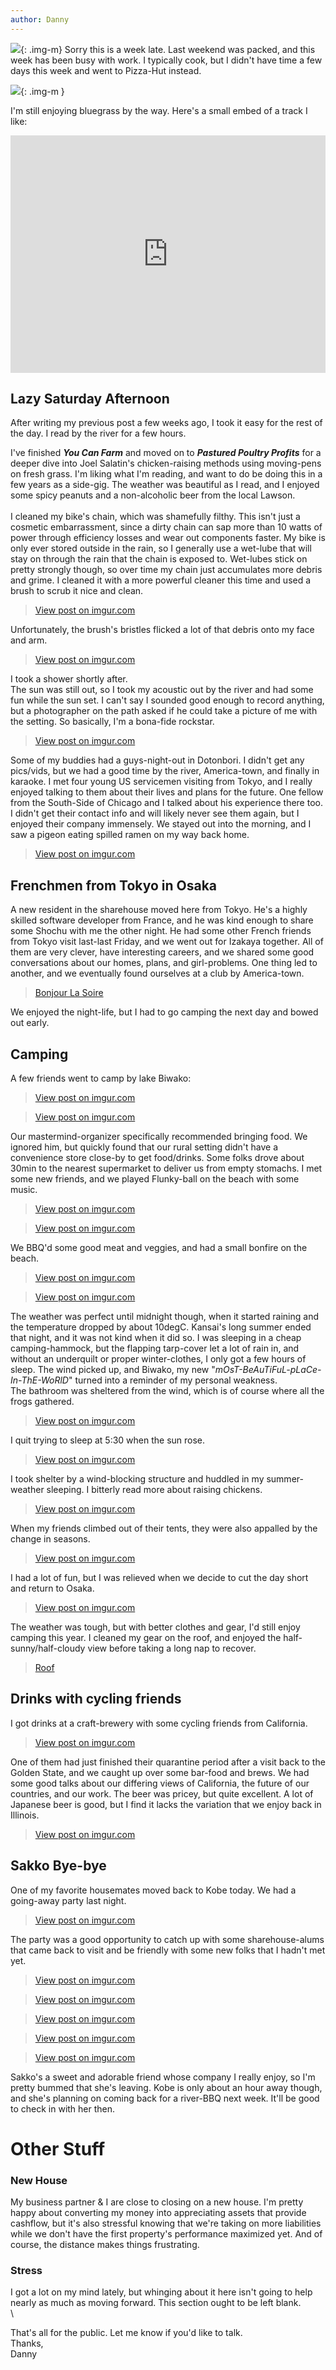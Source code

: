 ```yaml
---
author: Danny
---
```

![](https://elasticbeanstalk-us-west-2-999872866258.s3.us-west-2.amazonaws.com/images/blog/2021-10-23/9704_resize.jpg){: .img-m}
Sorry this is a week late.  Last weekend was packed, and this week has been busy with work.  I typically cook, but I didn't have time a few days this week and went to Pizza-Hut instead.

![](https://live.staticflickr.com/65535/51620678843_0e437b5d7c_c.jpg){: .img-m }


I'm still enjoying bluegrass by the way.  Here's a small embed of a track I like:
<div class="center"><iframe src="https://open.spotify.com/embed/track/2NC2pajpVtCBIJRg4GBPjy" width="100%" height="380" frameBorder="0" allowfullscreen="" allow="autoplay; clipboard-write; encrypted-media; fullscreen; picture-in-picture"></iframe></div>

## Lazy Saturday Afternoon
After writing my previous post a few weeks ago, I  took it easy for the rest of the day.
I read by the river for a few hours.

<div class="center"><blockquote class="imgur-embed-pub" lang="en" data-id="a/ib8G3vn" data-context="false" ><a href="//imgur.com/a/ib8G3vn"></a></blockquote><script async src="//s.imgur.com/min/embed.js" charset="utf-8"></script></div>

I've finished ***You Can Farm*** and moved on to ***Pastured Poultry Profits*** for a deeper dive into Joel Salatin's chicken-raising methods using moving-pens on fresh grass.  I'm liking what I'm reading, and want to do be doing this in a few years as a side-gig.  The weather was beautiful as I read, and I enjoyed some spicy peanuts and a non-alcoholic beer from the local Lawson.
\
\
I cleaned my bike's chain, which was shamefully filthy.  This isn't just a cosmetic embarrassment, since a dirty chain can sap more than 10 watts of power through efficiency losses and wear out components faster.  My bike is only ever stored outside in the rain, so I generally use a wet-lube that will stay on through the rain that the chain is exposed to.  Wet-lubes stick on pretty strongly though, so over time my chain just accumulates more debris and grime.  I cleaned it with a more powerful cleaner this time and used a brush to scrub it nice and clean.

<div class="center"><blockquote class="imgur-embed-pub" lang="en" data-id="VUJDRpR"><a href="https://imgur.com/VUJDRpR">View post on imgur.com</a></blockquote><script async src="//s.imgur.com/min/embed.js" charset="utf-8"></script></div>

Unfortunately, the brush's bristles flicked a lot of that debris onto my face and arm.

<div class="center"><blockquote class="imgur-embed-pub" lang="en" data-id="LjvA9nR"><a href="https://imgur.com/LjvA9nR">View post on imgur.com</a></blockquote><script async src="//s.imgur.com/min/embed.js" charset="utf-8"></script></div>

I took a shower shortly after.
\
The sun was still out, so I took my acoustic out by the river and had some fun while the sun set.  I can't say I sounded good enough to record anything, but a photographer on the path asked if he could take a picture of me with the setting.  So basically, I'm a bona-fide rockstar.

<div class="center"><blockquote class="imgur-embed-pub" lang="en" data-id="P2mMyj6"><a href="https://imgur.com/P2mMyj6">View post on imgur.com</a></blockquote><script async src="//s.imgur.com/min/embed.js" charset="utf-8"></script></div>

Some of my buddies had a guys-night-out in Dotonbori.  I didn't get any pics/vids, but we had a good time by the river, America-town, and finally in karaoke.  I met four young US servicemen visiting from Tokyo, and I really enjoyed talking to them about their lives and plans for the future.  One fellow from the South-Side of Chicago and I talked about his experience there too.  I didn't get their contact info and will likely never see them again, but I enjoyed their company immensely.  We stayed out into the morning, and I saw a pigeon eating spilled ramen on my way back home.

<div class="center"><blockquote class="imgur-embed-pub" lang="en" data-id="pPtWTc0"><a href="https://imgur.com/pPtWTc0">View post on imgur.com</a></blockquote><script async src="//s.imgur.com/min/embed.js" charset="utf-8"></script></div>

## Frenchmen from Tokyo in Osaka
A new resident in the sharehouse moved here from Tokyo.  He's a highly skilled software developer from France, and he was kind enough to share some Shochu with me the other night.  He had some other French friends from Tokyo visit last-last Friday, and we went out for Izakaya together.  All of them are very clever, have interesting careers, and we shared some good conversations about our homes, plans, and girl-problems.  One thing led to another, and we eventually found ourselves at a club by America-town.
<div class="center"><blockquote class="imgur-embed-pub" lang="en" data-id="a/NOIJwQC"  ><a href="//imgur.com/a/NOIJwQC">Bonjour La Soire</a></blockquote><script async src="//s.imgur.com/min/embed.js" charset="utf-8"></script></div>
We enjoyed the night-life, but I had to go camping the next day and bowed out early.

## Camping
A few friends went to camp by lake Biwako:
<div class="center"><blockquote class="imgur-embed-pub" lang="en" data-id="H0bDdTz"><a href="https://imgur.com/H0bDdTz">View post on imgur.com</a></blockquote><script async src="//s.imgur.com/min/embed.js" charset="utf-8"></script>
<blockquote class="imgur-embed-pub" lang="en" data-id="qHFQ0iP"><a href="https://imgur.com/qHFQ0iP">View post on imgur.com</a></blockquote><script async src="//s.imgur.com/min/embed.js" charset="utf-8"></script>
</div>

Our mastermind-organizer specifically recommended bringing food.  We ignored him, but quickly found that our rural setting didn't have a convenience store close-by to get food/drinks.  Some folks drove about 30min to the nearest supermarket to deliver us from empty stomachs. I met some new friends, and we played Flunky-ball on the beach with some music.

<div class="center">
<blockquote class="imgur-embed-pub" lang="en" data-id="BwMrBc3"><a href="https://imgur.com/BwMrBc3">View post on imgur.com</a></blockquote><script async src="//s.imgur.com/min/embed.js" charset="utf-8"></script>
<blockquote class="imgur-embed-pub" lang="en" data-id="bngwNUD"><a href="https://imgur.com/bngwNUD">View post on imgur.com</a></blockquote><script async src="//s.imgur.com/min/embed.js" charset="utf-8"></script>
</div>  

We BBQ'd some good meat and veggies, and had a small bonfire on the beach.

<div class="center">
<blockquote class="imgur-embed-pub" lang="en" data-id="llW7OCn"><a href="https://imgur.com/llW7OCn">View post on imgur.com</a></blockquote><script async src="//s.imgur.com/min/embed.js" charset="utf-8"></script>
<blockquote class="imgur-embed-pub" lang="en" data-id="Vt7YKhP"><a href="https://imgur.com/Vt7YKhP">View post on imgur.com</a></blockquote><script async src="//s.imgur.com/min/embed.js" charset="utf-8"></script>
</div>

The weather was perfect until midnight though, when it started raining and the temperature dropped by about 10degC.  Kansai's long summer ended that night, and it was not kind when it did so.  I was sleeping in a cheap camping-hammock, but the flapping tarp-cover let a lot of rain in, and without an underquilt or proper winter-clothes, I only got a few hours of sleep.  The wind picked up, and Biwako, my new "*mOsT-BeAuTiFuL-pLaCe-In-ThE-WoRlD*" turned into a reminder of my personal weakness.
\
The bathroom was sheltered from the wind, which is of course where all the frogs gathered.

<div class="center"><blockquote class="imgur-embed-pub" lang="en" data-id="vbvPJtq"><a href="https://imgur.com/vbvPJtq">View post on imgur.com</a></blockquote><script async src="//s.imgur.com/min/embed.js" charset="utf-8"></script></div>

I quit trying to sleep at 5:30 when the sun rose.

<div class="center"><blockquote class="imgur-embed-pub" lang="en" data-id="HpygVFd"><a href="https://imgur.com/HpygVFd">View post on imgur.com</a></blockquote><script async src="//s.imgur.com/min/embed.js" charset="utf-8"></script></div>

I took shelter by a wind-blocking structure and huddled in my summer-weather sleeping.  I bitterly read more about raising chickens.

<div class="center"><blockquote class="imgur-embed-pub" lang="en" data-id="BduCOSc"><a href="https://imgur.com/BduCOSc">View post on imgur.com</a></blockquote><script async src="//s.imgur.com/min/embed.js" charset="utf-8"></script></div>

When my friends climbed out of their tents, they were also appalled by the change in seasons.

<div class="center">
<blockquote class="imgur-embed-pub" lang="en" data-id="XTIUwrF"><a href="https://imgur.com/XTIUwrF">View post on imgur.com</a></blockquote><script async src="//s.imgur.com/min/embed.js" charset="utf-8"></script>
</div>

I had a lot of fun, but I was relieved when we decide to cut the day short and return to Osaka.  

<div class="center">
<blockquote class="imgur-embed-pub" lang="en" data-id="FKSYVh6"><a href="https://imgur.com/FKSYVh6">View post on imgur.com</a></blockquote><script async src="//s.imgur.com/min/embed.js" charset="utf-8"></script>
</div>

The weather was tough, but with better clothes and gear, I'd still enjoy camping this year.  I cleaned my gear on the roof, and enjoyed the half-sunny/half-cloudy view before taking a long nap to recover.

<div class="center"><blockquote class="imgur-embed-pub" lang="en" data-id="a/Rc9RppX"  ><a href="//imgur.com/a/Rc9RppX">Roof</a></blockquote><script async src="//s.imgur.com/min/embed.js" charset="utf-8"></script></div>

## Drinks with cycling friends
I got drinks at a craft-brewery with some cycling friends from California.  
<div class="center"><blockquote class="imgur-embed-pub" lang="en" data-id="4msPumE"><a href="https://imgur.com/4msPumE">View post on imgur.com</a></blockquote><script async src="//s.imgur.com/min/embed.js" charset="utf-8"></script></div>

One of them had just finished their quarantine period after a visit back to the Golden State, and we caught up over some bar-food and brews.  We had some good talks about our differing views of California, the future of our countries, and our work.  The beer was pricey, but quite excellent.  A lot of Japanese beer is good, but I find it lacks the variation that we enjoy back in Illinois.

<div class="center"><blockquote class="imgur-embed-pub" lang="en" data-id="v7H5Sxe"><a href="https://imgur.com/v7H5Sxe">View post on imgur.com</a></blockquote><script async src="//s.imgur.com/min/embed.js" charset="utf-8"></script></div>

## Sakko Bye-bye
One of my favorite housemates moved back to Kobe today.  We had a going-away party last night.  
<div class="center">
<blockquote class="imgur-embed-pub" lang="en" data-id="zk1L9PC"><a href="https://imgur.com/zk1L9PC">View post on imgur.com</a></blockquote><script async src="//s.imgur.com/min/embed.js" charset="utf-8"></script>

The party was a good opportunity to catch up with some sharehouse-alums that came back to visit and be friendly with some new folks that I hadn't met yet.

<blockquote class="imgur-embed-pub" lang="en" data-id="uBY13q5"><a href="https://imgur.com/uBY13q5">View post on imgur.com</a></blockquote><script async src="//s.imgur.com/min/embed.js" charset="utf-8"></script>

<blockquote class="imgur-embed-pub" lang="en" data-id="Wc4kKDR"><a href="https://imgur.com/Wc4kKDR">View post on imgur.com</a></blockquote><script async src="//s.imgur.com/min/embed.js" charset="utf-8"></script>

<blockquote class="imgur-embed-pub" lang="en" data-id="pxEzAhx"><a href="https://imgur.com/pxEzAhx">View post on imgur.com</a></blockquote><script async src="//s.imgur.com/min/embed.js" charset="utf-8"></script>

<blockquote class="imgur-embed-pub" lang="en" data-id="8Q2lJBn"><a href="https://imgur.com/8Q2lJBn">View post on imgur.com</a></blockquote><script async src="//s.imgur.com/min/embed.js" charset="utf-8"></script>

<blockquote class="imgur-embed-pub" lang="en" data-id="bscR4Wm"><a href="https://imgur.com/bscR4Wm">View post on imgur.com</a></blockquote><script async src="//s.imgur.com/min/embed.js" charset="utf-8"></script>
</div>

Sakko's a sweet and adorable friend whose company I really enjoy, so I'm pretty bummed that she's leaving.  Kobe is only about an hour away though, and she's planning on coming back for a river-BBQ next week.  It'll be good to check in with her then.

# Other Stuff
### New House
My business partner & I are close to closing on a new house.  I'm pretty happy about converting my money into appreciating assets that provide cashflow, but it's also stressful knowing that we're taking on more liabilities while we don't have the first property's performance maximized yet.  And of course, the distance makes things frustrating.

### Stress
I got a lot on my mind lately, but whinging about it here isn't going to help nearly as much as moving forward.  This section ought to be left blank. \
\

That's all for the public.  Let me know if you'd like to talk. \
Thanks, \
Danny

